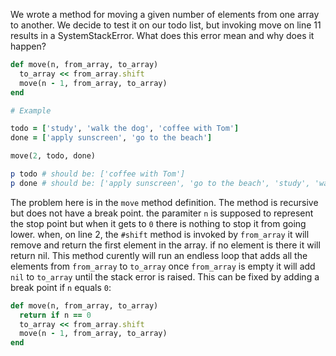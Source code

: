 We wrote a method for moving a given number of elements from one array to another. We decide to test it on our todo list, but invoking move on line 11 results in a SystemStackError. What does this error mean and why does it happen?
```ruby
def move(n, from_array, to_array)
  to_array << from_array.shift
  move(n - 1, from_array, to_array)
end

# Example

todo = ['study', 'walk the dog', 'coffee with Tom']
done = ['apply sunscreen', 'go to the beach']

move(2, todo, done)

p todo # should be: ['coffee with Tom']
p done # should be: ['apply sunscreen', 'go to the beach', 'study', 'walk the dog']
```
The problem here is in the `move` method definition. The method is recursive but does not have a break point. 
the paramiter `n` is supposed to represent the stop point but when it gets to `0` there is nothing to stop it from going lower.
when, on line 2, the `#shift` method is invoked by `from_array` it will remove and return the first element in the array. if no element is there it will return nil. 
This method curently will run an endless loop that adds all the elements from `from_array` to `to_array` once `from_array` is empty it will add `nil` to `to_array` until the stack error is raised. 
This can be fixed by adding a break point if `n` equals `0`:
```ruby
def move(n, from_array, to_array)
  return if n == 0
  to_array << from_array.shift
  move(n - 1, from_array, to_array)
end
```
